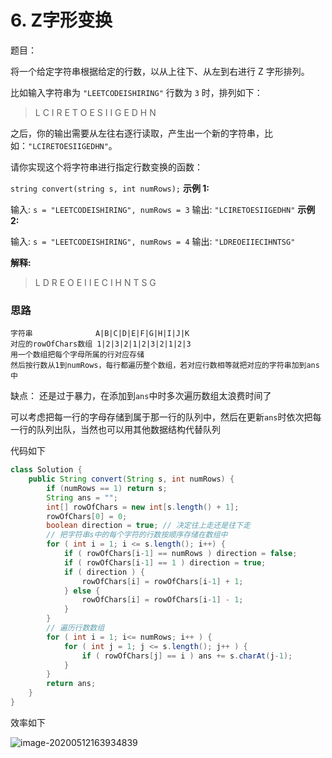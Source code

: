 # 6. Z字形变换

题目：

将一个给定字符串根据给定的行数，以从上往下、从左到右进行 Z 字形排列。

比如输入字符串为 `"LEETCODEISHIRING"` 行数为 `3` 时，排列如下：

> L      C       I       R
> E  T  O  E  S   I   I  G
> E      D      H      N

之后，你的输出需要从左往右逐行读取，产生出一个新的字符串，比如：`"LCIRETOESIIGEDHN"`。

请你实现这个将字符串进行指定行数变换的函数：

`string convert(string s, int numRows);`
**示例 1:**

输入: `s = "LEETCODEISHIRING", numRows = 3`
输出: `"LCIRETOESIIGEDHN"`
**示例 2:**

输入: `s = "LEETCODEISHIRING", numRows = 4`
输出: `"LDREOEIIECIHNTSG"`

**解释:**

> L        D       R
> E    O E     I  I
> E  C    I  H   N
> T        S        G



### 思路

```
字符串              A|B|C|D|E|F|G|H|I|J|K
对应的rowOfChars数组 1|2|3|2|1|2|3|2|1|2|3
用一个数组把每个字母所属的行对应存储
然后按行数从1到numRows，每行都遍历整个数组，若对应行数相等就把对应的字符串加到ans中

```

缺点： 还是过于暴力，在添加到`ans`中时多次遍历数组太浪费时间了

可以考虑把每一行的字母存储到属于那一行的队列中，然后在更新`ans`时依次把每一行的队列出队，当然也可以用其他数据结构代替队列



代码如下

```java
class Solution {
    public String convert(String s, int numRows) {
        if (numRows == 1) return s;
        String ans = "";
        int[] rowOfChars = new int[s.length() + 1];
        rowOfChars[0] = 0;
        boolean direction = true; // 决定往上走还是往下走
        // 把字符串s中的每个字符的行数按顺序存储在数组中
        for ( int i = 1; i <= s.length(); i++) {
            if ( rowOfChars[i-1] == numRows ) direction = false;
            if ( rowOfChars[i-1] == 1 ) direction = true;
            if ( direction ) {
                rowOfChars[i] = rowOfChars[i-1] + 1; 
            } else {
                rowOfChars[i] = rowOfChars[i-1] - 1;
            }
        }
        // 遍历行数数组
        for ( int i = 1; i<= numRows; i++ ) {
            for ( int j = 1; j <= s.length(); j++ ) {
                if ( rowOfChars[j] == i ) ans += s.charAt(j-1);
            }
        }
        return ans;
    }
}
```

效率如下

![image-20200512163934839](C:\Users\chen\AppData\Roaming\Typora\typora-user-images\image-20200512163934839.png)

